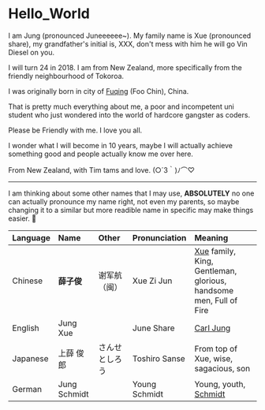 # Hello_World

I am Jung (pronounced Juneeeeee~). My family name is Xue (pronounced share), my grandfather's initial is, XXX, don't mess with him he will go Vin Diesel on you.  

I will turn 24 in 2018. I am from New Zealand, more specifically from the friendly neighbourhood of Tokoroa.

I was originally born in city of [Fuqing](https://www.google.co.nz/maps/place/Fuqing,+Fuzhou,+Fujian,+China/@25.5773336,119.0941618,10z/data=!3m1!4b1!4m5!3m4!1s0x34402c8a55f16c8f:0x35dc031cc2851967!8m2!3d25.721143!4d119.384334) (Foo Chin), China.

That is pretty much everything about me, a poor and incompetent uni student who just wondered into the world of hardcore gangster as coders.

Please be Friendly with me. I love you all. 

I wonder what I will become in 10 years, maybe I will actually achieve something good and people actually know me over here. 


From New Zealand, with Tim tams and love. (○´3｀)ﾉ⌒♡

---

I am thinking about some other names that I may use, **ABSOLUTELY** no one can actually pronounce my name right, not even my parents, so maybe changing it to a similar but more readible name in specific may make things easier. :thinking:

| Language  | Name        | Other         | Pronunciation  | Meaning                                                      |
| :-------- |:------------| :-------------|:---------------|:-------------------------------------------------------------|
| Chinese   | **薛子俊**   |  谢军航（闽）  |Xue Zi Jun      |[Xue](https://www.google.co.nz/maps?q=%E8%96%9B%E5%9F%8E%E9%81%97%E5%9D%80&rlz=1C1GCEA_enNZ822NZ822&um=1&ie=UTF-8&sa=X&ved=0ahUKEwjaroDqkb_eAhVOeysKHdWaDLIQ_AUIDigB) family, King, Gentleman, glorious, handsome men, Full of Fire |
| English   | Jung Xue    |               |June Share      |[Carl Jung](https://en.wikipedia.org/wiki/Carl_Jung)          |
| Japanese  | 上薛 俊郎    | さんせ としろう|Toshiro Sanse   |From top of Xue, wise, sagacious, son                         |
| German    | Jung Schmidt|               |Young Schmidt   |Young, youth, [Schmidt](https://www.imdb.com/title/tt1087833/)|

